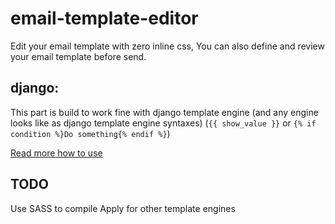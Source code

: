 # email-template-editor
Edit your email template with zero inline css, You can also define and review your email template before send.


## django: 
This part is build to work fine with django template engine (and any
engine looks like as django template engine syntaxes) (`{{ show_value }}` or `{% if condition %}Do something{% endif %}`)

[Read more how to use](https://github.com/phuong/email-template-editor/blob/master/django/README.md)


## TODO
Use SASS to compile
Apply for other template engines
  

